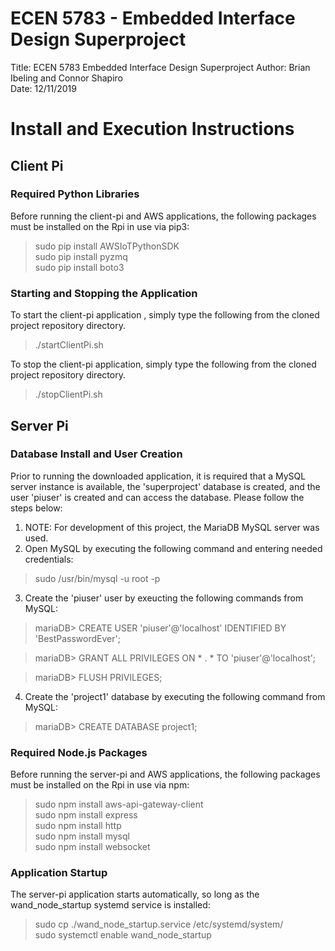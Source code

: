 # ECEN 5783 - Embedded Interface Design Superproject
Title: ECEN 5783 Embedded Interface Design Superproject
Author: Brian Ibeling and Connor Shapiro  
Date: 12/11/2019  

# Install and Execution Instructions
## Client Pi
### Required Python Libraries
Before running the client-pi and AWS applications, the following packages must be installed on the Rpi in use via pip3:
  > sudo pip install AWSIoTPythonSDK  
  > sudo pip install pyzmq  
  > sudo pip install boto3

### Starting and Stopping the Application
To start the client-pi application , simply type the following from the cloned project repository directory.
  > ./startClientPi.sh

To stop the client-pi application, simply type the following from the cloned project repository directory.
  > ./stopClientPi.sh


## Server Pi
### Database Install and User Creation
Prior to running the downloaded application, it is required that a MySQL server instance is available, the 'superproject' database is created, and the user 'piuser' is created and can access the database. Please follow the steps below:

1. NOTE: For development of this project, the MariaDB MySQL server was used.
2. Open MySQL by executing the following command and entering needed credentials:
  > sudo /usr/bin/mysql -u root -p
3. Create the 'piuser' user by exeucting the following commands from MySQL:
  > mariaDB> CREATE USER 'piuser'@'localhost' IDENTIFIED BY 'BestPasswordEver';

  > mariaDB> GRANT ALL PRIVILEGES ON * . * TO 'piuser'@'localhost';

  > mariaDB> FLUSH PRIVILEGES;
4. Create the 'project1' database by executing the following command from MySQL:
  > mariaDB> CREATE DATABASE project1;

### Required Node.js Packages
Before running the server-pi and AWS applications, the following packages must be installed on the Rpi in use via npm:
  > sudo npm install aws-api-gateway-client  
  > sudo npm install express  
  > sudo npm install http  
  > sudo npm install mysql  
  > sudo npm install websocket

### Application Startup
The server-pi application starts automatically, so long as the wand_node_startup systemd service is installed:
  > sudo cp ./wand_node_startup.service /etc/systemd/system/  
  > sudo systemctl enable wand_node_startup